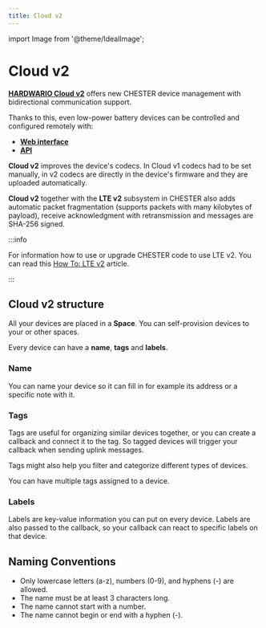 ```yaml
---
title: Cloud v2
---
```

import Image from '@theme/IdealImage';

# Cloud v2

[**HARDWARIO Cloud v2**](https://prod.hardwario.cloud/) offers new CHESTER device management with bidirectional communication support.

Thanks to this, even low-power battery devices can be controlled and configured remotely with:
- [**Web interface**](https://prod.hardwario.cloud/)
- [**API**](api.md)

**Cloud v2** improves the device's codecs. In Cloud v1 codecs had to be set manually, in v2 codecs are directly in the device's firmware and they are uploaded automatically.

**Cloud v2** together with the **LTE v2** subsystem in CHESTER also adds automatic packet fragmentation (supports packets with many kilobytes of payload), receive acknowledgment with retransmission and messages are SHA-256 signed.

:::info

For information how to use or upgrade CHESTER code to use LTE v2. You can read this [How To: LTE v2](../../chester/firmware-sdk/how-to-lte-v2) article.

:::

## Cloud v2 structure

All your devices are placed in a **Space**. You can self-provision devices to your or other spaces.

Every device can have a **name**, **tags** and **labels**.

### Name

You can name your device so it can fill in for example its address or a specific note with it.

### Tags

Tags are useful for organizing similar devices together, or you can create a callback and connect it to the tag. So tagged devices will trigger your callback when sending uplink messages.

Tags might also help you filter and categorize different types of devices.

You can have multiple tags assigned to a device.

### Labels

Labels are key-value information you can put on every device. Labels are also passed to the callback, so your callback can react to specific labels on that device.

## Naming Conventions

- Only lowercase letters (a-z), numbers (0-9), and hyphens (-) are allowed.
- The name must be at least 3 characters long.
- The name cannot start with a number.
- The name cannot begin or end with a hyphen (-).
